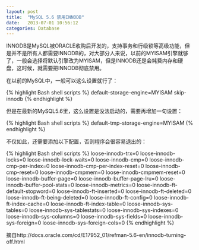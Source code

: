 ```yaml
---
layout: post
title:  "MySQL 5.6 禁用INNODB"
date:   2013-07-01 10:56:12
categories: Database
---
```

INNODB是MySQL被ORACLE收购后开发的，支持事务和行级锁等高级功能，但是并不是所有人都需要INNODB的，对大部分人来说，以前的MYISAM引擎就够了，一般会选择将默认引擎改为MYISAM，但是INNODB还是会耗费内存和硬盘，这时候，就需要把INNODB彻底禁用。

在以前的MySQL中，一般可以这么设置就行了：

{% highlight Bash shell scripts %}
default-storage-engine=MYISAM
skip-innodb
{% endhighlight %}

但是在最新的MySQL5.6里，这么设置是没法启动的，需要再增加一句设置：


{% highlight Bash shell scripts %}
default-tmp-storage-engine=MYISAM
{% endhighlight %}

不仅如此，还需要添加以下配置，否则程序会很容易退出的：

{% highlight Bash shell scripts %}
loose-innodb-trx=0 
loose-innodb-locks=0 
loose-innodb-lock-waits=0 
loose-innodb-cmp=0 
loose-innodb-cmp-per-index=0
loose-innodb-cmp-per-index-reset=0
loose-innodb-cmp-reset=0 
loose-innodb-cmpmem=0 
loose-innodb-cmpmem-reset=0 
loose-innodb-buffer-page=0 
loose-innodb-buffer-page-lru=0 
loose-innodb-buffer-pool-stats=0 
loose-innodb-metrics=0 
loose-innodb-ft-default-stopword=0 
loose-innodb-ft-inserted=0 
loose-innodb-ft-deleted=0 
loose-innodb-ft-being-deleted=0 
loose-innodb-ft-config=0 
loose-innodb-ft-index-cache=0 
loose-innodb-ft-index-table=0 
loose-innodb-sys-tables=0 
loose-innodb-sys-tablestats=0 
loose-innodb-sys-indexes=0 
loose-innodb-sys-columns=0 
loose-innodb-sys-fields=0 
loose-innodb-sys-foreign=0 
loose-innodb-sys-foreign-cols=0
{% endhighlight %}

摘自http://docs.oracle.com/cd/E17952_01/refman-5.6-en/innodb-turning-off.html